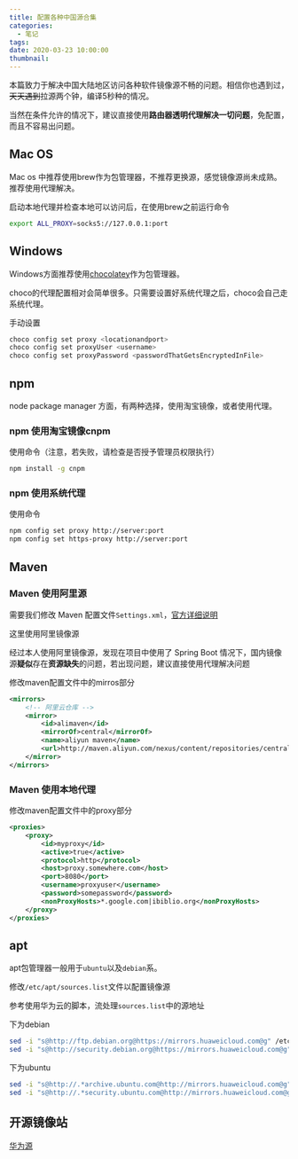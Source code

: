```yaml
---
title: 配置各种中国源合集
categories:
  - 笔记
tags:
date: 2020-03-23 10:00:00
thumbnail:
---
```


本篇致力于解决中国大陆地区访问各种软件镜像源不畅的问题。相信你也遇到过，~~天天遇到~~拉源两个钟，编译5秒种的情况。

当然在条件允许的情况下，建议直接使用**路由器透明代理解决一切问题**，免配置，而且不容易出问题。

<!--more-->

## Mac OS

Mac os 中推荐使用brew作为包管理器，不推荐更换源，感觉镜像源尚未成熟。推荐使用代理解决。

启动本地代理并检查本地可以访问后，在使用brew之前运行命令

```bash
export ALL_PROXY=socks5://127.0.0.1:port
```

## Windows

Windows方面推荐使用[chocolatey](https://chocolatey.org)作为包管理器。

choco的代理配置相对会简单很多。只需要设置好系统代理之后，choco会自己走系统代理。

手动设置

```bash
choco config set proxy <locationandport>
choco config set proxyUser <username>
choco config set proxyPassword <passwordThatGetsEncryptedInFile>
```

## npm

node package manager 方面，有两种选择，使用淘宝镜像，或者使用代理。

### npm 使用淘宝镜像cnpm

使用命令（注意，若失败，请检查是否授予管理员权限执行）

```bash
npm install -g cnpm
```

### npm 使用系统代理

使用命令

```bash
npm config set proxy http://server:port
npm config set https-proxy http://server:port
```

## Maven

### Maven 使用阿里源

需要我们修改 Maven 配置文件`Settings.xml`，[官方详细说明](https://maven.apache.org/settings.html)

这里使用阿里镜像源

经过本人使用阿里镜像源，发现在项目中使用了 Spring Boot 情况下，国内镜像源**疑似**存在**资源缺失**的问题，若出现问题，建议直接使用代理解决问题

修改maven配置文件中的mirros部分

```xml
<mirrors>
    <!-- 阿里云仓库 -->
    <mirror>
        <id>alimaven</id>
        <mirrorOf>central</mirrorOf>
        <name>aliyun maven</name>
        <url>http://maven.aliyun.com/nexus/content/repositories/central/</url>
    </mirror>
</mirrors>
```

### Maven 使用本地代理

修改maven配置文件中的proxy部分

```xml
<proxies>
    <proxy>
        <id>myproxy</id>
        <active>true</active>
        <protocol>http</protocol>
        <host>proxy.somewhere.com</host>
        <port>8080</port>
        <username>proxyuser</username>
        <password>somepassword</password>
        <nonProxyHosts>*.google.com|ibiblio.org</nonProxyHosts>
    </proxy>
</proxies>
```

## apt

apt包管理器一般用于`ubuntu`以及`debian`系。

修改`/etc/apt/sources.list`文件以配置镜像源

参考使用华为云的脚本，流处理`sources.list`中的源地址

下为debian

```bash
sed -i "s@http://ftp.debian.org@https://mirrors.huaweicloud.com@g" /etc/apt/sources.list
sed -i "s@http://security.debian.org@https://mirrors.huaweicloud.com@g" /etc/apt/sources.list 
```

下为ubuntu

```bash
sed -i "s@http://.*archive.ubuntu.com@http://mirrors.huaweicloud.com@g" /etc/apt/sources.list
sed -i "s@http://.*security.ubuntu.com@http://mirrors.huaweicloud.com@g" /etc/apt/sources.list 
```

## 开源镜像站

[华为源](https://mirrors.huaweicloud.com/)
